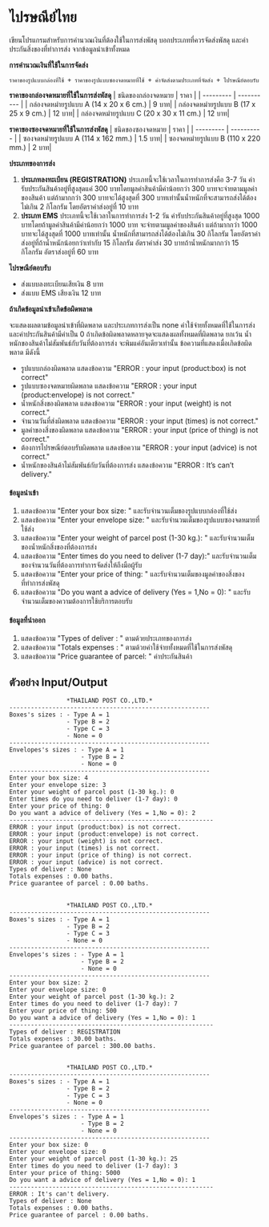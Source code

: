 # ไปรษณีย์ไทย
เขียนโปรแกรมสำหรับการคำนวณเงินที่ต้องใช้ในการส่งพัสดุ บอกประเภทที่ควรจัดส่งพัสดุ และค่าประกันสิ่งของที่ทำการส่ง จากข้อมูลนำเข้าทั้งหมด 

**การคำนวณเงินที่ใช้ในการจัดส่ง**

    ราคาของรูปแบบกล่องที่ใช้ + ราคาของรูปแบบซองจดหมายที่ใช้ + ค่าจัดส่งตามประเภทที่จัดส่ง + ไปรษณีย์ตอบรับ 

**ราคาของกล่องจดหมายที่ใช้ในการส่งพัสดุ**
| ชนิดของกล่องจดหมาย | ราคา |
| --------- | ---------- |
|  กล่องจดหมำยรูปแบบ A (14 x 20 x 6 cm.)    |    9 บาท|
|  กล่องจดหมำยรูปแบบ B (17 x 25 x 9 cm.)   |    12 บาท|
|  กล่องจดหมำยรูปแบบ C (20 x 30 x 11 cm.)   |    12 บาท|

**ราคาของซองจดหมายที่ใช้ในการส่งพัสดุ**
| ชนิดของซองจดหมาย | ราคา |
| --------- | ---------- |
|  ซองจดหมำยรูปแบบ A (114 x 162 mm.)     |    1.5 บาท|
|  ซองจดหมำยรูปแบบ B (110 x 220 mm.)   |    2 บาท|

**ประเภทของการส่ง**
1.  **ประเภทลงทะเบียน (REGISTRATION)** ประเภทนี้จะใช้เวลาในการทำการส่งคือ 3-7 วัน ค่ารับประกันสินค้าอยู่ที่สูงสุดแค่ 300 บาทโดยมูลค่าสินค้ามีค่าน้อยกว่า 300 บาทจะจ่ายตามมูลค่าของสินค้า แต่ถ้ามากกว่า 300 บาทจะได้สูงสุดที่ 300 บาทเท่านั้นน้ำหนักที่จะสามารถส่งได้ต้องไม่เกิน 2 กิโลกรัม โดยอัตราค่าส่งอยู่ที่ 10 บาท 
2.  **ประเภท EMS** ประเภทนี้จะใช้เวลาในการทำการส่ง 1-2 วัน ค่ารับประกันสินค้าอยู่ที่สูงสุด 1000 บาทโดยถ้ามูลค่าสินค้ามีค่าน้อยกว่า 1000 บาท จะจ่ายตามมูลค่าของสินค้า แต่ถ้ามากกว่า 1000 บาทจะได้สูงสุดที่ 1000 บาทเท่านั้น น้ำหนักที่สามารถส่งได้ต้องไม่เกิน 30 กิโลกรัม
โดยอัตราค่าส่งอยู่ที่ถ้าน้ำหนักน้อยกว่าเท่ากับ 15 กิโลกรัม อัตราค่าส่ง 30 บาทถ้าน้ำหนักมากกว่า 15 กิโลกรัม อัตราส่งอยู่ที่ 60 บาท 

**ไปรษณีย์ตอบรับ**
*   ส่งแบบลงทะเบียนเสียเงิน 8 บาท
*   ส่งแบบ EMS เสียงเงิน 12 บาท 

**ถ้าเกิดข้อมูลนำเข้าเกิดข้อผิดพลาด**

จะแสดงผลตามข้อมูลนำเข้าที่ผิดพลาด และประเภทการส่งเป็น none ค่าใช้จ่ายทั้งหมดที่ใช้ในการส่งและค่าประกันสินค้ามีค่าเป็น 0 ถ้าเกิดข้อผิดพลาดหลายจุดจะแสดงผลทั้งหมดที่ผิดพลาด ยกเว้น น้ำหนักของสินค้าไม่สัมพันธ์กับวันที่ต้องการส่ง จะพิมแค่อันเดียวเท่านั้น ข้อความที่แสดงเมื่อเกิดข้อผิดพลาด มีดังนี้

*   รูปแบบกล่องผิดพลาด แสดงข้อความ "ERROR : your input (product:box) is not correct"
*   รูปแบบซองจดหมายผิดพลาด แสดงข้อความ "ERROR : your input (product:envelope) is not correct."
*   น้ำหนักสิ่งของผิดพลาด แสดงข้อความ "ERROR : your input (weight) is not correct."
*   จำนวนวันที่ส่งผิดพลาด แสดงข้อความ "ERROR : your input (times) is not correct."
*   มูลค่าของสิ่งของผิดพลาด แสดงข้อความ "ERROR : your input (price of thing) is not correct."
*   ต้องการไปรษณีย์ตอบรับผิดพลาด แสดงข้อความ "ERROR : your input (advice) is not correct."
*   น้ำหนักของสินค้าไม่สัมพันธ์กับวันที่ต้องการส่ง แสดงข้อความ "ERROR : It’s can’t delivery."
    

#### ข้อมูลนำเข้า
1.  แสดงข้อความ "Enter your box size:    "   และรับจำนวนเต็มของรูปแบบกล่องที่ใช้ส่ง
2.  แสดงข้อความ "Enter your envelope size:   "   และรับจำนวนเต็มของรูปแบบซองจดหมายที่ใช้ส่ง
3.  แสดงข้อความ "Enter your weight of parcel post (1-30 kg.):    " และรับจำนวนเต็มของน้ำหนักสิ่งของที่ต้องการส่ง
4.  แสดงข้อความ "Enter times do you need to deliver (1-7 day):"  และรับจำนวนเต็มของจำนวนวันที่ต้องการทำการจัดส่งให้ถึงมือผู้รับ
5.  แสดงข้อความ "Enter your price of thing:  "   และรับจำนวนเต็มของมูลค่าของสิ่งของที่ทำการส่งพัสดุ
6.  แสดงข้อความ "Do you want a advice of delivery (Yes = 1,No = 0):  "   และรับจำนวนเต็มของความต้องการใช้บริการตอบรับ
#### ข้อมูลที่นำออก
1. แสดงข้อความ "Types of deliver : "   ตามด้วยประเภทของการส่ง
2. แสดงข้อความ "Totals expenses : "   ตามด้วยค่าใช้จ่ายทั้งหมดที่ใช้ในการส่งพัสดุ
3. แสดงข้อความ "Price guarantee of parcel: " ค่าประกันสินค้า

## ตัวอย่าง Input/Output 

                    *THAILAND POST CO.,LTD.*
    --------------------------------------------------------
    Boxes's sizes : - Type A = 1
                    - Type B = 2
                    - Type C = 3
                    - None = 0
    --------------------------------------------------------
    Envelopes's sizes : - Type A = 1
                        - Type B = 2
                        - None = 0
    --------------------------------------------------------
    Enter your box size: 4
    Enter your envelope size: 3
    Enter your weight of parcel post (1-30 kg.): 0
    Enter times do you need to deliver (1-7 day): 0
    Enter your price of thing: 0
    Do you want a advice of delivery (Yes = 1,No = 0): 2
    ---------------------------------------------------------
    ERROR : your input (product:box) is not correct.
    ERROR : your input (product:envelope) is not correct.
    ERROR : your input (weight) is not correct.
    ERROR : your input (times) is not correct.
    ERROR : your input (price of thing) is not correct.
    ERROR : your input (advice) is not correct.
    Types of deliver : None
    Totals expenses : 0.00 baths.
    Price guarantee of parcel : 0.00 baths.

##

                    *THAILAND POST CO.,LTD.*
    --------------------------------------------------------
    Boxes's sizes : - Type A = 1
                    - Type B = 2
                    - Type C = 3
                    - None = 0
    --------------------------------------------------------
    Envelopes's sizes : - Type A = 1
                        - Type B = 2
                        - None = 0
    --------------------------------------------------------
    Enter your box size: 2
    Enter your envelope size: 0
    Enter your weight of parcel post (1-30 kg.): 2
    Enter times do you need to deliver (1-7 day): 7
    Enter your price of thing: 500
    Do you want a advice of delivery (Yes = 1,No = 0): 1
    ---------------------------------------------------------
    Types of deliver : REGISTRATION
    Totals expenses : 30.00 baths.
    Price guarantee of parcel : 300.00 baths.

##
                    *THAILAND POST CO.,LTD.*
    --------------------------------------------------------
    Boxes's sizes : - Type A = 1
                    - Type B = 2
                    - Type C = 3
                    - None = 0
    --------------------------------------------------------
    Envelopes's sizes : - Type A = 1
                        - Type B = 2
                        - None = 0
    --------------------------------------------------------
    Enter your box size: 0
    Enter your envelope size: 0
    Enter your weight of parcel post (1-30 kg.): 25
    Enter times do you need to deliver (1-7 day): 3
    Enter your price of thing: 5000
    Do you want a advice of delivery (Yes = 1,No = 0): 1
    ---------------------------------------------------------
    ERROR : It's can't delivery.
    Types of deliver : None
    Totals expenses : 0.00 baths.
    Price guarantee of parcel : 0.00 baths.
